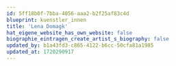 ```yaml
---
id: 5ff18b0f-7bba-4056-aaa2-b2f25af83c4d
blueprint: kuenstler_innen
title: 'Lena Domagk'
hat_eigene_website_has_own_website: false
biographie_eintragen_create_artist_s_biography: false
updated_by: b1a43fd3-c865-4122-b6cc-50cfa81a1985
updated_at: 1720290917
---
```

